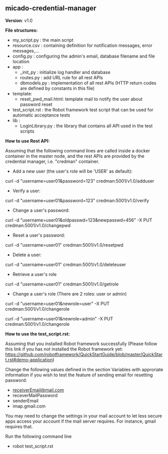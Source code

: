 micado-credential-manager
------------------------------------------------------
__Version__: v1.0

__File structures:__
- my_script.py : the main script
- resource.csv : containing definition for notification messages, error messages,...
- config.py : configuring the admin's email, database filename and file location
- app :
  - _init_py : initialize log handler and database
  - routes.py : add URL rule for all rest APIs
  - dbmodels.py : implementation of all rest APIs (HTTP return codes are defined by constants in this file)
- template:
  - reset_pwd_mail.html: template mail to notify the user about password reset
- test_script.rst : the Robot framework test script that can be used for automatic acceptance tests
- lib :
  - LoginLibrary.py : the library that contains all API used in the test scripts

__How to use Rest API:__

Assuming that the following command lines are called inside a docker container in the master node, and the rest APIs are provided by the credential manager, i.e. "credman" container.

- Add a new user (the user's role will be 'USER' as default):

curl -d "username=user01&password=123" credman:5001/v1.0/adduser

- Verify a user:

curl -d "username=user01&password=123" credman:5001/v1.0/verify

- Change a user's password:

curl -d "username=user01&oldpasswd=123&newpasswd=456" -X PUT credman:5001/v1.0/changepwd

- Reset a user's password:

curl -d "username=user01" credman:5001/v1.0/resetpwd

- Delete a user:

curl -d "username=user01" credman:5001/v1.0/deleteuser

- Retrieve a user's role

curl -d "username=user01" credman:5001/v1.0/getrole

- Change a user's role (There are 2 roles: user or admin)

curl -d "username=user01&newrole=user" -X PUT credman:5001/v1.0/changerole

curl -d "username=user01&newrole=admin" -X PUT credman:5001/v1.0/changerole

__How to use the test_script.rst:__

Assuming that you installed Robot framework successfully (Please follow this link if you has not installed the Robot framework yet: https://github.com/robotframework/QuickStartGuide/blob/master/QuickStart.rst#demo-application)

Change the following values defined in the section Variables with approriate information if you wish to test the feature of sending email for resetting password:
- receiverEmail@mail.com
- receverMailPassword
- senderEmail
- imap.gmail.com

You may need to change the settings in your mail account to let less secure apps access your account if the mail server requires. For instance, gmail requires that.

Run the following command line
- robot test_script.rst
